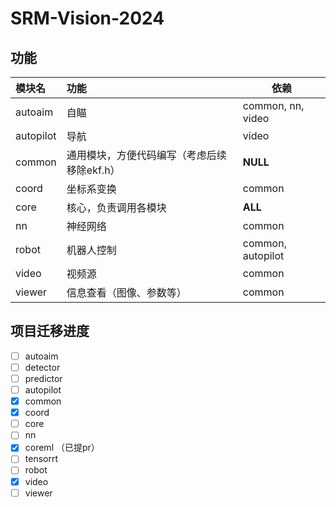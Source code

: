 # SRM-Vision-2024

## 功能

| 模块名    | 功能                                        | 依赖              |
| :-------- | :------------------------------------------ | ----------------- |
| autoaim   | 自瞄                                        | common, nn, video |
| autopilot | 导航                                        | video             |
| common    | 通用模块，方便代码编写（考虑后续移除ekf.h） | **NULL**          |
| coord     | 坐标系变换                                  | common            |
| core      | 核心，负责调用各模块                        | **ALL**           |
| nn        | 神经网络                                    | common            |
| robot     | 机器人控制                                  | common, autopilot |
| video     | 视频源                                      | common            |
| viewer    | 信息查看（图像、参数等）                    | common            |




## 项目迁移进度

- [ ]  autoaim
  - [ ]  detector
  - [ ]  predictor
- [ ]  autopilot
- [x]  common
- [x]  coord
- [ ]  core
- [ ]  nn
  - [x]  coreml （已提pr）
  - [ ]  tensorrt
- [ ]  robot
- [x]  video
- [ ]  viewer